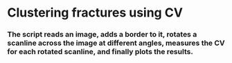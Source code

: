 # Clustering fractures using CV 

### The script reads an image, adds a border to it, rotates a scanline across the image at different angles, measures the CV for each rotated scanline, and finally plots the results.
